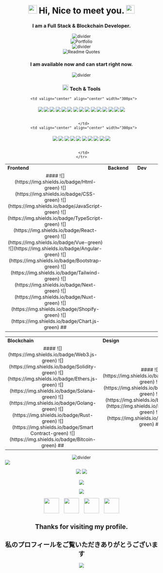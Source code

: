 <h1 align="center">
  <img src="https://media.giphy.com/media/hvRJCLFzcasrR4ia7z/giphy.gif" width="28">
  Hi, Nice to meet you.
  <img src="https://media.giphy.com/media/hvRJCLFzcasrR4ia7z/giphy.gif" width="28">
</h1>

<h3 align="center">I am a Full Stack & Blockchain Developer.</h3>

<div align="center">
  <img src="https://github.com/naruhitokaide/naruhitokaide/blob/main/divider1.png" alt="divider"/>
</div> 

<div align="center">
  <img src="https://github.com/naruhitokaide/naruhitokaide/blob/main/portfolio.gif" alt="Portfolio"/>
</div> 

<div align="center">
  <img src="https://github.com/naruhitokaide/naruhitokaide/blob/main/divider1.png" alt="divider"/>
</div> 

<div align="center">
  <img src="https://quotes-github-readme.vercel.app/api?type=horizontal&theme=dracula" alt="Readme Quotes"/>
</div> 

<h3 align="center">I am available now and can start right now.</h3>

<div align="center">
  <img src="https://github.com/naruhitokaide/naruhitokaide/blob/main/divider2.png" alt="divider"/>
</div> 

<h3 align="center"><img src="https://github.com/naruhitokaide/naruhitokaide/blob/main/code.gif" height="20"/> Tech & Tools</h3>

<div align="center" style="witdh:100%"> 
  <table>
    <tr>
      <td valign="center" width="100px"><b>Frontend<b></td>
      <td valign="center" width="100px"><b>Backend<b></td>
      <td valign="center" width="100px"><b>Dev<b></td>
    </tr>
    <tr>
      <td valign="center" align="center" width="300px">
#### ![](https://img.shields.io/badge/Html-green) ![](https://img.shields.io/badge/CSS-green) ![](https://img.shields.io/badge/JavaScript-green) ![](https://img.shields.io/badge/TypeScript-green) ![](https://img.shields.io/badge/React-green) ![](https://img.shields.io/badge/Vue-green) ![](https://img.shields.io/badge/Angular-green) ![](https://img.shields.io/badge/Bootstrap-green) ![](https://img.shields.io/badge/Tailwind-green) ![](https://img.shields.io/badge/Next-green) ![](https://img.shields.io/badge/Nuxt-green) ![](https://img.shields.io/badge/Shopify-green) ![](https://img.shields.io/badge/Chart.js-green)
##
      </td>
      
      <td valign="center" align="center" width="300px">
#### ![](https://img.shields.io/badge/Django-green) ![](https://img.shields.io/badge/Python-green) ![](https://img.shields.io/badge/Selenium-green) ![](https://img.shields.io/badge/BeautifulSoup-green) ![](https://img.shields.io/badge/Pandas-green) ![](https://img.shields.io/badge/Numpy-green) ![](https://img.shields.io/badge/Flask-green) ![](https://img.shields.io/badge/PHP-green) ![](https://img.shields.io/badge/Laravel-green) ![](https://img.shields.io/badge/Node.js-green) ![](https://img.shields.io/badge/Express-green) ![](https://img.shields.io/badge/Nest.js-green) ![](https://img.shields.io/badge/Ruby-green) ![](https://img.shields.io/badge/Rails-green) ![](https://img.shields.io/badge/CI-green)
##
      </td>
      <td valign="center" align="center" width="300px">
 #### ![](https://img.shields.io/badge/AWS-green) ![](https://img.shields.io/badge/CI/CD-green) ![](https://img.shields.io/badge/Docker-green) ![](https://img.shields.io/badge/TDD-green) ![](https://img.shields.io/badge/Jira-green) ![](https://img.shields.io/badge/Tezos-green) ![](https://img.shields.io/badge/MySQL-green) ![](https://img.shields.io/badge/NoSQL-green) ![](https://img.shields.io/badge/MongoDB-green) ![](https://img.shields.io/badge/PostgreSQL-green) 
 ##
      </td>
    </tr>
  </table>
  
 <table>
    <tr>
      <td valign="center" width="100px"><b>Blockchain<b></td>
      <td valign="center" width="100px"><b>Design<b></td>
    </tr>
    <tr>
      <td valign="center" align="center" width="300px">
#### ![](https://img.shields.io/badge/Web3.js-green) ![](https://img.shields.io/badge/Solidity-green) ![](https://img.shields.io/badge/Ethers.js-green) ![](https://img.shields.io/badge/Solana-green) ![](https://img.shields.io/badge/Golang-green) ![](https://img.shields.io/badge/Rust-green) ![](https://img.shields.io/badge/Smart Contract-green) ![](https://img.shields.io/badge/Bitcoin-green)
##
     </td>
     <td valign="center" align="center" width="300px">
#### ![](https://img.shields.io/badge/Photoshop-green) ![](https://img.shields.io/badge/Adobe XD-green) ![](https://img.shields.io/badge/Figma) ![](https://img.shields.io/badge/Blender-green) ![](https://img.shields.io/badge/WebGL-green)
##
      </td>
    </tr>
  </table>
</div>

<div align="center">
  <img src="https://github.com/naruhitokaide/naruhitokaide/blob/main/divider2.png" alt="divider"/>
</div> 

<img src="https://activity-graph.herokuapp.com/graph?username=naruhitokaide&bg_color=000000&color=00ffff&line=00ffff&point=ffffff&area=true&hide_border=true"/>
<br/>
   
<p align = "center">
  <img src = "https://github-readme-stats.vercel.app/api?username=naruhitokaide&hide_border=true&show_icons=true&include_all_commits=true&count_private=true&theme=tokyonight&line_height=27">
  <img src = "https://github-readme-stats.vercel.app/api/top-langs/?username=naruhitokaide&hide=PHP,html,c&theme=tokyonight&hide_border=true&line_height=27">
  <br><br>
    <img src = "https://github-readme-streak-stats.herokuapp.com?user=naruhitokaide&theme=tokyonight&hide_border=true&include_all_commits=true&line_height=27">
</p>

<p align="center" style="margin-bottom: 10px;">
    <img src="https://github-profile-trophy.vercel.app?username=naruhitokaide&column=7&theme=onedark&hide_border=true&include_all_commits=true&line_height=27"/>
</p>
<p align="center">
  <a href="mailto:naruhitokaide@gmail.com" target="_blank" rel="noopener noreferrer"><img src="https://img.icons8.com/fluency/2x/gmail-new.png"  width="50" /></a>
  &nbsp;&nbsp;
  <a href="https://join.skype.com/invite/wDpwy4t21eVg" target="_blank" rel="noopener noreferrer"><img src="https://img.icons8.com/color/2x/skype.png"  width="50" /></a>
  &nbsp;&nbsp;
  <a href="https://t.me/naruhitokaide" target="_blank" rel="noopener noreferrer"><img src="https://img.icons8.com/color/2x/telegram-app.png"  width="50" /></a>
  &nbsp;&nbsp;
  <a href="https://naruhito-kaide.netlify.app" target="_blank" rel="noopener noreferrer"><img src="https://img.icons8.com/nolan/2x/link.png"  width="50" /></a>
  
</p>
<h2 align="center"> Thanks for visiting my profile. </h2>
<h2 align="center"> 私のプロフィールをご覧いただきありがとうございます </h2>
<p align="center">
  <img src="https://capsule-render.vercel.app/api?type=waving&color=gradient&height=65&section=footer"/>
</p>


